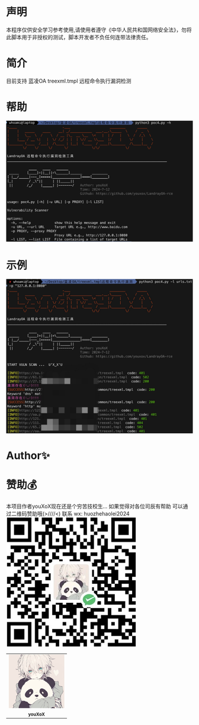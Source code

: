 # 声明
  本程序仅供安全学习参考使用,请使用者遵守《中华人民共和国网络安全法》，勿将此脚本用于非授权的测试，脚本开发者不负任何连带法律责任。

# 简介
  目前支持 蓝凌OA treexml.tmpl 远程命令执行漏洞检测

# 帮助
![help.png](help.png)

# 示例
![p.png](p.png)

# Author✨

<table>
  <tr>
    <td align="center"><img src="pic2.jpg" width="150px;" alt=""/><br /><sub><b>youXoX</b></sub><br />
  </tr>

# 赞助💰
本项目作者youXoX现在还是个穷苦技校生...
如果觉得对各位司辰有帮助 可以通过二维码赞助哦(>////<)
联系 wx: huozhehaolei2024
<img src=zanzhu.jpg>
